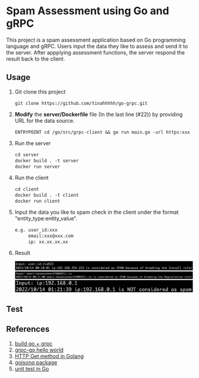 # Spam Assessment using Go and gRPC

This project is a spam assessment application based on Go programming language and gRPC. Users input the data they like to assess and send it to the server. After appplying assessment functions, the server respond the result back to the client.


## Usage
1. Git clone this project

	```
	git clone https://github.com/tinahhhhh/go-grpc.git
	```

2. **Modify** the **server/Dockerfile** file (In the last line (#22)) by providing URL for the data source.

	```
	ENTRYPOINT cd /go/src/grpc-client && go run main.go -url https:xxx
	```
3. Run the server

	```
	cd server
	docker build . -t server
	docker run server
	```
4. Run the client

	```
	cd client
	docker build . -t client
	docker run client
	```

5. Input the data you like to spam check in the client under the format "entity\_type:entity\_value".

	```
	e.g. user_id:xxx
	     email:xxx@xxx.com
	     ip: xx.xx.xx.xx
	``` 
6. Result

   <img src="imgs/result.png"/>  
   <img src="imgs/result2.png" style="width:1000px;"/> 
   <img src="imgs/result3.png" style="width:500px;"/> 

## Test

## References
1. [build go + grpc](https://grpc.io/docs/languages/go/quickstart/)
2. [grpc-go hello world](https://github.com/grpc/grpc-go/tree/master/examples/helloworld)
3. [HTTP Get method in Golang](https://blog.alexellis.io/golang-json-api-client/)
4. [gojsonq package](https://github.com/thedevsaddam/gojsonq)
5. [unit test in Go](https://go.dev/doc/tutorial/add-a-test)

